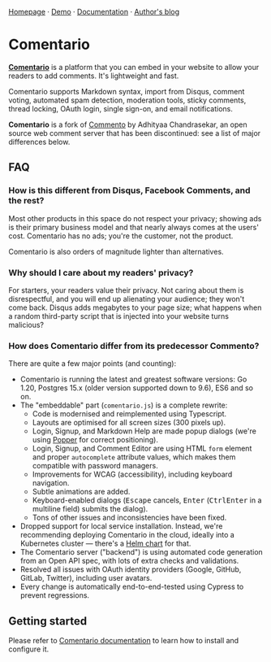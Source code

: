 [Homepage](https://comentario.app) · [Demo](https://demo.comentario.app) · [Documentation](https://docs.comentario.app/) · [Author's blog](https://yktoo.com/)

# Comentario

**[Comentario](https://comentario.app)** is a platform that you can embed in your website to allow your readers to add comments. It's lightweight and fast.

Comentario supports Markdown syntax, import from Disqus, comment voting, automated spam detection, moderation tools, sticky comments, thread locking, OAuth login, single sign-on, and email notifications.

**Comentario** is a fork of [Commento](https://gitlab.com/commento/commento) by Adhityaa Chandrasekar, an open source web comment server that has been discontinued: see a list of major differences below.

## FAQ

### How is this different from Disqus, Facebook Comments, and the rest?

Most other products in this space do not respect your privacy; showing ads is their primary business model and that nearly always comes at the users' cost. Comentario has no ads; you're the customer, not the product.

Comentario is also orders of magnitude lighter than alternatives.

### Why should I care about my readers' privacy?

For starters, your readers value their privacy. Not caring about them is disrespectful, and you will end up alienating your audience; they won't come back. Disqus adds megabytes to your page size; what happens when a random third-party script that is injected into your website turns malicious?

### How does Comentario differ from its predecessor Commento?

There are quite a few major points (and counting):

* Comentario is running the latest and greatest software versions: Go 1.20, Postgres 15.x (older version supported down to 9.6), ES6 and so on.
* The "embeddable" part (`comentario.js`) is a complete rewrite:
    * Code is modernised and reimplemented using Typescript.
    * Layouts are optimised for all screen sizes (300 pixels up).
    * Login, Signup, and Markdown Help are made popup dialogs (we're using [Popper](https://popper.js.org/) for correct positioning).
    * Login, Signup, and Comment Editor are using HTML `form` element and proper `autocomplete` attribute values, which makes them compatible with password managers.
    * Improvements for WCAG (accessibility), including keyboard navigation.
    * Subtle animations are added.
    * Keyboard-enabled dialogs (<kbd>Escape</kbd> cancels, <kbd>Enter</kbd> (<kbd>Ctrl</kbd><kbd>Enter</kbd> in a multiline field) submits the dialog).
    * Tons of other issues and inconsistencies have been fixed.
* Dropped support for local service installation. Instead, we're recommending deploying Comentario in the cloud, ideally into a Kubernetes cluster — there's a [Helm chart](https://docs.comentario.app/en/getting-started/installation/helm-chart/) for that.
* The Comentario server ("backend") is using automated code generation from an Open API spec, with lots of extra checks and validations.
* Resolved all issues with OAuth identity providers (Google, GitHub, GitLab, Twitter), including user avatars.
* Every change is automatically end-to-end-tested using Cypress to prevent regressions.

## Getting started

Please refer to [Comentario documentation](https://docs.comentario.app/en/getting-started/) to learn how to install and configure it.
